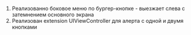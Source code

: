 1. Реализованно боковое меню по бургер-кнопке - выезжает слева с затемнением основного экрана
2. Реализован extension UIViewController для алерта с одной и двумя кнопками
